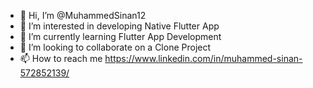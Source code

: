 - 👋 Hi, I’m @MuhammedSinan12
- 👀 I’m interested in developing Native Flutter App
- 🌱 I’m currently learning Flutter App Development
- 💞️ I’m looking to collaborate on a Clone Project
- 📫 How to reach me https://www.linkedin.com/in/muhammed-sinan-572852139/

<!---
MuhammedSinan12/MuhammedSinan12 is a ✨ special ✨ repository because its `README.md` (this file) appears on your GitHub profile.
You can click the Preview link to take a look at your changes.
--->
